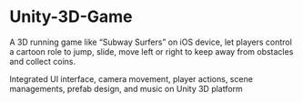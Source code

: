 # Unity-3D-Game

A 3D running game like “Subway Surfers” on iOS device, let players control a cartoon role to jump, slide, move left or right to keep away from obstacles and collect coins.

Integrated UI interface, camera movement, player actions, scene managements, prefab design, and music on Unity 3D platform 
